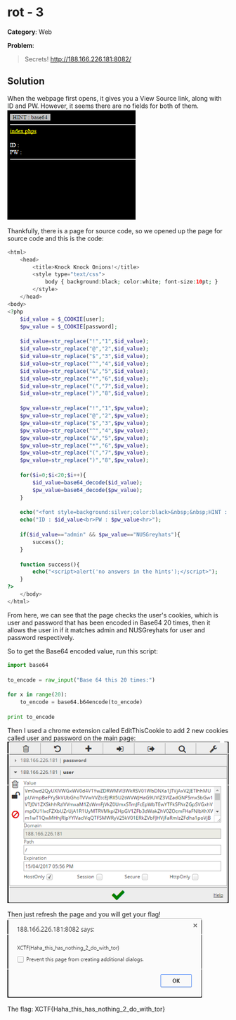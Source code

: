 # rot - 3
**Category**: Web

**Problem**:
> Secrets! http://188.166.226.181:8082/

## Solution
When the webpage first opens, it gives you a View Source link, along with ID and PW. However, it seems there are no fields for both of them.
![Webpage](webpage.png)

Thankfully, there is a page for source code, so we opened up the page for source code and this is the code:
```php
<html>
    <head>
        <title>Knock Knock Onions!</title>
        <style type="text/css">
            body { background:black; color:white; font-size:10pt; }
        </style>
    </head>
<body>
<?php
    $id_value = $_COOKIE[user];
    $pw_value = $_COOKIE[password];

    $id_value=str_replace("!","1",$id_value);
    $id_value=str_replace("@","2",$id_value);
    $id_value=str_replace("$","3",$id_value);
    $id_value=str_replace("^","4",$id_value);
    $id_value=str_replace("&","5",$id_value);
    $id_value=str_replace("*","6",$id_value);
    $id_value=str_replace("(","7",$id_value);
    $id_value=str_replace(")","8",$id_value);

    $pw_value=str_replace("!","1",$pw_value);
    $pw_value=str_replace("@","2",$pw_value);
    $pw_value=str_replace("$","3",$pw_value);
    $pw_value=str_replace("^","4",$pw_value);
    $pw_value=str_replace("&","5",$pw_value);
    $pw_value=str_replace("*","6",$pw_value);
    $pw_value=str_replace("(","7",$pw_value);
    $pw_value=str_replace(")","8",$pw_value);

    for($i=0;$i<20;$i++){
        $id_value=base64_decode($id_value);
        $pw_value=base64_decode($pw_value);
    }

    echo("<font style=background:silver;color:black>&nbsp;&nbsp;HINT : base64&nbsp;&nbsp;</font><hr><a href=index.phps style=color:yellow;>index.phps</a><br><br>");
    echo("ID : $id_value<br>PW : $pw_value<hr>");

    if($id_value=="admin" && $pw_value=="NUSGreyhats"){
        success();
    }

    function success(){
        echo("<script>alert('no answers in the hints');</script>");
    }
?>
    </body>
</html>
```

From here, we can see that the page checks the user's cookies, which is user and password that has been encoded in Base64 20 times, then it allows the user in if it matches admin and NUSGreyhats for user and password respectively. 

So to get the Base64 encoded value, run this script:
```python
import base64

to_encode = raw_input("Base 64 this 20 times:")

for x in range(20):
	to_encode = base64.b64encode(to_encode)

print to_encode
```

Then I used a chrome extension called EditThisCookie to add 2 new cookies called user and password on the main page:
![EditThisCookie](editthiscookie.png)

Then just refresh the page and you will get your flag!
![Flag](flag.png)

The flag: XCTF{Haha_this_has_nothing_2_do_with_tor}